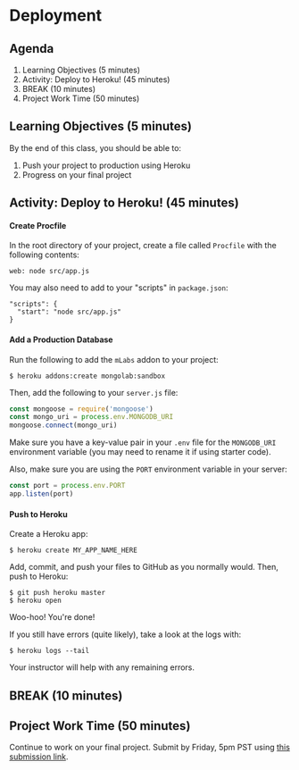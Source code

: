 # Deployment

## Agenda

1. Learning Objectives (5 minutes)
1. Activity: Deploy to Heroku! (45 minutes)
1. BREAK (10 minutes)
1. Project Work Time (50 minutes)

## Learning Objectives (5 minutes)

By the end of this class, you should be able to:

1. Push your project to production using Heroku
1. Progress on your final project

## Activity: Deploy to Heroku! (45 minutes)

#### Create Procfile

In the root directory of your project, create a file called `Procfile` with the following contents:

```
web: node src/app.js
```

You may also need to add to your "scripts" in `package.json`:

```
"scripts": {
  "start": "node src/app.js"
}
```

#### Add a Production Database

Run the following to add the `mLabs` addon to your project:

```
$ heroku addons:create mongolab:sandbox
```

Then, add the following to your `server.js` file:

```js
const mongoose = require('mongoose')
const mongo_uri = process.env.MONGODB_URI
mongoose.connect(mongo_uri)
```

Make sure you have a key-value pair in your `.env` file for the `MONGODB_URI` environment variable (you may need to rename it if using starter code).

Also, make sure you are using the `PORT` environment variable in your server:

```js
const port = process.env.PORT
app.listen(port)
```

#### Push to Heroku

Create a Heroku app:

```
$ heroku create MY_APP_NAME_HERE
```

Add, commit, and push your files to GitHub as you normally would. Then, push to Heroku:

```
$ git push heroku master
$ heroku open
```

Woo-hoo! You're done!

If you still have errors (quite likely), take a look at the logs with:

```
$ heroku logs --tail
```

Your instructor will help with any remaining errors.

## BREAK (10 minutes)

## Project Work Time (50 minutes)

Continue to work on your final project. Submit by Friday, 5pm PST using [this submission link](https://forms.gle/9zF9LaawdEMyutgs7).